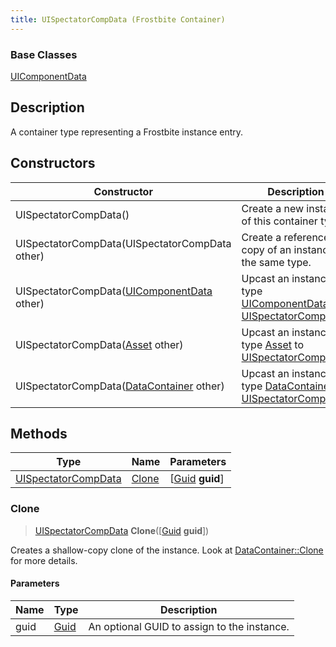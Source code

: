 ```yaml
---
title: UISpectatorCompData (Frostbite Container)
---
```

### Base Classes

[UIComponentData](UIComponentData)

## Description

A container type representing a Frostbite instance entry.

## Constructors

| Constructor                                                                    | Description                                                                                                                   |
| ------------------------------------------------------------------------------ | ----------------------------------------------------------------------------------------------------------------------------- |
| UISpectatorCompData()                                                          | Create a new instance of this container type.                                                                                 |
| UISpectatorCompData(UISpectatorCompData other)                                 | Create a reference copy of an instance of the same type.                                                                      |
| UISpectatorCompData([UIComponentData](UIComponentData) other)                  | Upcast an instance of type [UIComponentData](UIComponentData) to [UISpectatorCompData](UISpectatorCompData).                  |
| UISpectatorCompData([Asset](Asset) other)                                      | Upcast an instance of type [Asset](Asset) to [UISpectatorCompData](UISpectatorCompData).                                      |
| UISpectatorCompData([DataContainer](/vext/ref/cls/shr/datacontainer) other) | Upcast an instance of type [DataContainer](/vext/ref/cls/shr/datacontainer) to [UISpectatorCompData](UISpectatorCompData). |

## Methods

| Type                                       | Name            | Parameters                                     |
| ------------------------------------------ | --------------- | ---------------------------------------------- |
| [UISpectatorCompData](UISpectatorCompData) | [Clone](#clone) | \[[Guid](/vext/ref/cls/shr/guid) **guid**\] |

### Clone

> [UISpectatorCompData](UISpectatorCompData) **Clone**(\[[Guid](/vext/ref/cls/shr/guid) **guid**\])

Creates a shallow-copy clone of the instance. Look at [DataContainer::Clone](/vext/ref/cls/shr/datacontainer#clone) for more details.

#### Parameters

| Name | Type         | Description                                 |
| ---- | ------------ | ------------------------------------------- |
| guid | [Guid](Guid) | An optional GUID to assign to the instance. |
